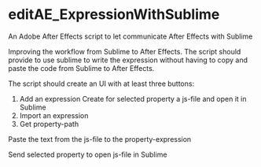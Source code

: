 # editAE_ExpressionWithSublime
An Adobe After Effects script to let communicate After Effects with Sublime

Improving the workflow from Sublime to After Effects.
The script should provide to use sublime to write the expression without having to copy and paste the code from Sublime to After Effects.

The script should create an UI with at least three buttons:
1. Add an expression
  Create for selected property a js-file and open it in Sublime
2. Import an expression
3. Get property-path




Paste the text from the js-file to the property-expression


Send selected property to open js-file in Sublime
